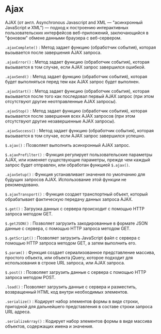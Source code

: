 # Ajax

AJAX (от англ. Asynchronous Javascript and XML — "асинхронный JavaScript и XML") — подход к построению интерактивных пользовательских интерфейсов веб-приложений, заключающийся в "фоновом" обмене данными браузера с веб-сервером.

`.ajaxComplete()`
: Метод задает функцию (обработчик события), которая вызывается после завершения AJAX запроса.

`.ajaxError()`
: Метод задает функцию (обработчик события), которая вызывается в том случае, если AJAX запрос завершился ошибкой.

`.ajaxSend()`
: Метод задает функцию (обработчик события), которая будет выполняться перед тем как AJAX запрос будет выполнен.

`.ajaxStart()`
: Метод задает функцию (обработчик события), которая вызывается после того как последовал первый AJAX запрос (при этом отсутствуют другие неотправленные AJAX запросы).

`.ajaxStop()`
: Метод задает функцию (обработчик события), которая вызывается после завершения всех AJAX запросов (при этом отсутствуют другие незавершенные AJAX запросы).

`.ajaxSuccess()`
: Метод задает функцию (обработчик события), которая вызывается в том случае, если AJAX запрос завершился успешно.

`$.ajax()`
: Позволяет выполнить асинхронный AJAX запрос.

`$.ajaxPrefilter()`
: Функция регулирует пользовательские параметры AJAX, или изменяет существующие параметры, прежде чем каждый запрос будет отправлен, или обработан функцией `$.ajax()`.

`.ajaxSetup()`
: Функция устанавливает значения по умолчанию для будущих запросов AJAX. Использование этой функции не рекомендовано.

`$.ajaxTransport()`
: Функция создает транспортный объект, который обрабатывает фактическую передачу данных запроса AJAX.

`$.get()`
: Загрузка данных с сервера происходит с помощью HTTP запроса методом GET.

`$.getJSON()`
: Позволяет загрузить закодированные в формате JSON данные с сервера, с помощью HTTP запроса методом GET.

`$.getScript()`
: Позволяет загрузить JavaScript файл с сервера с помощью HTTP запроса методом GET, а затем выполнить его.

`$.param()`
: Функция создает сериализованное представление массива, простого объекта, или объекта jQuery, которое подходит для использования в строке URL запроса, или AJAX запроса.

`$.post()`
: Позволяет загрузить данные с сервера с помощью HTTP запроса методом POST.

`.load()`
: Позволяет загрузить данные с сервера и разместить, возвращенный HTML код внутри необходимых элементов.

`.serialize()`
: Кодирует набор элементов формы в виде строки, пригодной для дальнейшего представления в составе строки запроса URL адреса.

`.serializeArray()`
: Кодирует набор элементов формы в виде массива объектов, содержащих имена и значения.
